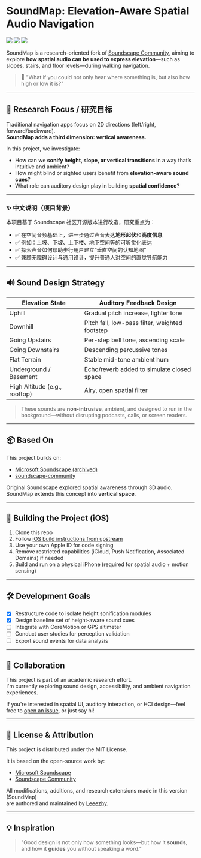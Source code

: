 # SoundMap: Elevation-Aware Spatial Audio Navigation

[![](https://img.shields.io/badge/based_on-Soundscape-blue.svg)](https://github.com/soundscape-community/soundscape)
[![](https://img.shields.io/badge/status-in%20research-yellow.svg)]()
[![](https://img.shields.io/badge/author-Leezzhy-blueviolet.svg)]()

SoundMap is a research-oriented fork of [Soundscape Community](https://github.com/soundscape-community/soundscape), aiming to explore **how spatial audio can be used to express elevation**—such as slopes, stairs, and floor levels—during walking navigation.

> 🧭 "What if you could not only hear where something is, but also how high or low it is?"

---

## 🧠 Research Focus / 研究目标

Traditional navigation apps focus on 2D directions (left/right, forward/backward).  
**SoundMap adds a third dimension: vertical awareness.**

In this project, we investigate:

- How can we **sonify height, slope, or vertical transitions** in a way that’s intuitive and ambient?
- How might blind or sighted users benefit from **elevation-aware sound cues**?
- What role can auditory design play in building **spatial confidence**?

---

### ✨ 中文说明（项目背景）

本项目基于 Soundscape 社区开源版本进行改造，研究重点为：

- ✅ 在空间音频基础上，进一步通过声音表达**地形起伏**和**高度信息**
- ✅ 例如：上坡、下坡、上下楼、地下空间等的可听觉化表达
- ✅ 探索声音如何帮助步行用户建立“垂直空间的认知地图”
- ✅ 兼顾无障碍设计与通用设计，提升普通人对空间的直觉导航能力

---

## 🔊 Sound Design Strategy

| Elevation State               | Auditory Feedback Design                       |
| ----------------------------- | ---------------------------------------------- |
| Uphill                        | Gradual pitch increase, lighter tone           |
| Downhill                      | Pitch fall, low-pass filter, weighted footstep |
| Going Upstairs                | Per-step bell tone, ascending scale            |
| Going Downstairs              | Descending percussive tones                    |
| Flat Terrain                  | Stable mid-tone ambient hum                    |
| Underground / Basement        | Echo/reverb added to simulate closed space     |
| High Altitude (e.g., rooftop) | Airy, open spatial filter                      |

> These sounds are **non-intrusive**, ambient, and designed to run in the background—without disrupting podcasts, calls, or screen readers.

---

## 📦 Based On

This project builds on:

- [Microsoft Soundscape (archived)](https://github.com/microsoft/soundscape)
- [soundscape-community](https://github.com/soundscape-community/soundscape)

Original Soundscape explored spatial awareness through 3D audio.  
SoundMap extends this concept into **vertical space**.

---

## 📱 Building the Project (iOS)

1. Clone this repo
2. Follow [iOS build instructions from upstream](https://github.com/soundscape-community/soundscape/wiki/build-tips)
3. Use your own Apple ID for code signing
4. Remove restricted capabilities (iCloud, Push Notification, Associated Domains) if needed
5. Build and run on a physical iPhone (required for spatial audio + motion sensing)

---

## 🛠 Development Goals

- [x] Restructure code to isolate height sonification modules
- [x] Design baseline set of height-aware sound cues
- [ ] Integrate with CoreMotion or GPS altimeter
- [ ] Conduct user studies for perception validation
- [ ] Export sound events for data analysis

---

## 🤝 Collaboration

This project is part of an academic research effort.  
I'm currently exploring sound design, accessibility, and ambient navigation experiences.

If you're interested in spatial UI, auditory interaction, or HCI design—feel free to [open an issue](https://github.com/Leezzhy/SoundMap/issues), or just say hi!

---

## 🧭 License & Attribution

This project is distributed under the MIT License.

It is based on the open-source work by:
- [Microsoft Soundscape](https://github.com/microsoft/soundscape)
- [Soundscape Community](https://github.com/soundscape-community/soundscape)

All modifications, additions, and research extensions made in this version (SoundMap)  
are authored and maintained by [Leeezhy](https://github.com/Leeezhy).

---

## 💡 Inspiration

> "Good design is not only how something looks—but how it **sounds**, and how it **guides** you without speaking a word."

